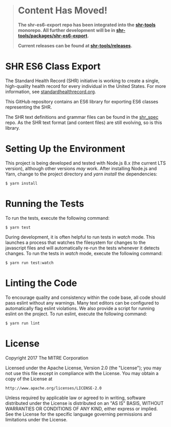 > # Content Has Moved!
>
> **The shr-es6-export repo has been integrated into the**
> **[shr-tools](https://github.com/standardhealth/shr-tools) monorepo.  All further development**
> **will be in [shr-tools/packages/shr-es6-export](https://github.com/standardhealth/shr-tools/tree/master/packages/shr-es6-export).**
>
> **Current releases can be found at [shr-tools/releases](https://github.com/standardhealth/shr-tools/releases).**

# SHR ES6 Class Export

The Standard Health Record (SHR) initiative is working to create a single, high-quality health record for every individual in the United States.  For more information, see [standardhealthrecord.org](http://standardhealthrecord.org/).

This GitHub repository contains an ES6 library for exporting ES6 classes representing the SHR.

The SHR text definitions and grammar files can be found in the [shr_spec](https://github.com/standardhealth/shr_spec) repo.  As the SHR text format (and content files) are still evolving, so is this library.

# Setting Up the Environment

This project is being developed and tested with Node.js 8.x (the current LTS version), although other versions _may_ work.  After installing Node.js and Yarn, change to the project directory and _yarn install_ the dependencies:
```
$ yarn install
```

# Running the Tests

To run the tests, execute the following command:
```
$ yarn test
```

During development, it is often helpful to run tests in _watch_ mode.  This launches a process that watches the filesystem for changes to the javascript files and will automatically re-run the tests whenever it detects changes.  To run the tests in _watch_ mode, execute the following command:
```
$ yarn run test:watch
```

# Linting the Code

To encourage quality and consistency within the code base, all code should pass eslint without any warnings.  Many text editors can be configured to automatically flag eslint violations.  We also provide a script for running eslint on the project.  To run eslint, execute the following command:
```
$ yarn run lint
```

# License

Copyright 2017 The MITRE Corporation

Licensed under the Apache License, Version 2.0 (the "License");
you may not use this file except in compliance with the License.
You may obtain a copy of the License at

    http://www.apache.org/licenses/LICENSE-2.0

Unless required by applicable law or agreed to in writing, software
distributed under the License is distributed on an "AS IS" BASIS,
WITHOUT WARRANTIES OR CONDITIONS OF ANY KIND, either express or implied.
See the License for the specific language governing permissions and
limitations under the License.
